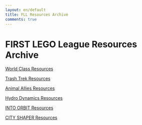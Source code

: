 ```yaml
---
layout: en/default
title: FLL Resources Archive
comments: true
---
```


<div class="container">



<h1>FIRST LEGO League Resources Archive</h1>

<p> <a href="{{ site.baseurl }}/Resources/2014" class="btn btn-primary" role="button">World Class Resources</a></p>
<p> <a href="{{ site.baseurl }}/Resources/2015" class="btn btn-success" role="button">Trash Trek Resources</a></p>
<p> <a href="{{ site.baseurl }}/Resources/2016" class="btn btn-warning" role="button">Animal Allies Resources</a></p>
<p> <a href="{{ site.baseurl }}/Resources/2017" class="btn btn-info" role="button">Hydro Dynamics Resources</a></p>
<p> <a href="{{ site.baseurl }}/Resources/2018" class="btn btn-danger" role="button">INTO ORBIT Resources</a></p>
<p> <a href="{{ site.baseurl }}/Resources/2019" class="btn btn-secondary" role="button">CITY SHAPER Resources</a></p>

</div>
